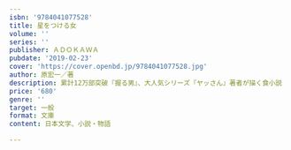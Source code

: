 ```yaml
---
isbn: '9784041077528'
title: 星をつける女
volume: ''
series: ''
publisher: ＡＤＯＫＡＷＡ
pubdate: '2019-02-23'
cover: 'https://cover.openbd.jp/9784041077528.jpg'
author: 原宏一／著
description: 累計12万部突破『握る男』、大人気シリーズ『ヤッさん』著者が描く食小説
price: '680'
genre: ''
target: 一般
format: 文庫
content: 日本文学、小説・物語

---
```

